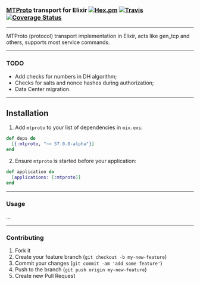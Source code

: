 ### [MTProto](https://core.telegram.org/mtproto) transport for Elixir [![Hex.pm](https://img.shields.io/hexpm/v/mtproto.svg)](https://hex.pm/packages/mtproto) [![Travis](https://img.shields.io/travis/ccsteam/mtproto.svg)](https://travis-ci.org/ccsteam/mtproto) [![Coverage Status](https://img.shields.io/coveralls/ccsteam/mtproto.svg)](https://coveralls.io/github/ccsteam/mtproto?branch=master)

---

MTProto (protocol) transport implementation in Elixir, acts like gen_tcp and others, supports most service commands.

---

### TODO

* Add checks for numbers in DH algorithm;
* Checks for salts and nonce hashes during authorization;
* Data Center migration.

---

## Installation

1. Add `mtproto` to your list of dependencies in `mix.exs`:

```elixir
def deps do
  [{:mtproto, "~> 57.0.0-alpha"}]
end
```

2. Ensure `mtproto` is started before your application:

```elixir
def application do
  [applications: [:mtproto]]
end
```

---

### Usage

...

---

### Contributing

1. Fork it
2. Create your feature branch (`git checkout -b my-new-feature`)
3. Commit your changes (`git commit -am 'add some feature'`)
4. Push to the branch (`git push origin my-new-feature`)
5. Create new Pull Request
